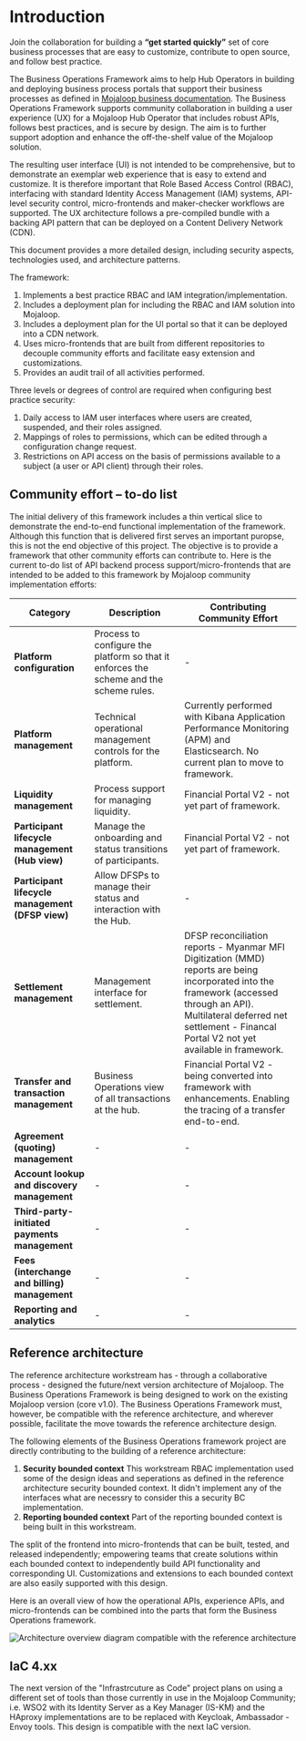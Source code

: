 # Introduction

Join the collaboration for building a **“get started quickly”** set of core business processes that are easy to customize, contribute to open source, and follow best practice. 

The Business Operations Framework aims to help Hub Operators in building and deploying business process portals that support their business processes as defined in [Mojaloop business documentation](https://docs.mojaloop.io/mojaloop-business-docs/). The Business Operations Framework supports community collaboration in building a user experience (UX) for a Mojaloop Hub Operator that includes robust APIs, follows best practices, and is secure by design. The aim is to further support adoption and enhance the off-the-shelf value of the Mojaloop solution.

The resulting user interface (UI) is not intended to be comprehensive, but to demonstrate an exemplar web experience that is easy to extend and customize. It is therefore important that Role Based Access Control (RBAC), interfacing with standard Identity Access Management (IAM) systems, API-level security control, micro-frontends and maker-checker workflows are supported. The UX architecture follows a pre-compiled bundle with a backing API pattern that can be deployed on a Content Delivery Network (CDN). 

This document provides a more detailed design, including security aspects, technologies used, and architecture patterns.

The framework:
1. Implements a best practice RBAC and IAM integration/implementation.
2. Includes a deployment plan for including the RBAC and IAM solution into Mojaloop.
3. Includes a deployment plan for the UI portal so that it can be deployed into a CDN network.
4. Uses micro-frontends that are built from different repositories to decouple community efforts and facilitate easy extension and customizations.
5. Provides an audit trail of all activities performed.

Three levels or degrees of control are required when configuring best practice security:
1. Daily access to IAM user interfaces where users are created, suspended, and their roles assigned.
2. Mappings of roles to permissions, which can be edited through a configuration change request.
3. Restrictions on API access on the basis of permissions available to a subject (a user or API client) through their roles.

## Community effort – to-do list
The initial delivery of this framework includes a thin vertical slice to demonstrate the end-to-end functional implementation of the framework. Although this function that is delivered first serves an important puropse, this is not the end objective of this project. The objective is to provide a framework that other community efforts can contribute to. Here is the current to-do list of API backend process support/micro-frontends that are intended to be added to this framework by Mojaloop community implementation efforts:

|Category|Description|Contributing Community Effort|
| --- | --- | --- |
|**Platform configuration**|Process to configure the platform so that it enforces the scheme and the scheme rules.| - |
|**Platform management**|Technical operational management controls for the platform.| Currently performed with Kibana Application Performance Monitoring (APM) and Elasticsearch. No current plan to move to framework. |
|**Liquidity management**|Process support for managing liquidity.|Financial Portal V2 - not yet part of framework.|
|**Participant lifecycle management <br> (Hub view)**|Manage the onboarding and status transitions of participants.|Financial Portal V2 - not yet part of framework.|
|**Participant lifecycle management <br> (DFSP view)**|Allow DFSPs to manage their status and interaction with the Hub.| - |
|**Settlement management**|Management interface for settlement.|DFSP reconciliation reports - Myanmar MFI Digitization (MMD) reports are being incorporated into the framework (accessed through an API).<br>Multilateral deferred net settlement - Financal Portal V2 not yet available in framework.|
|**Transfer and transaction management**| Business Operations view of all transactions at the hub. | Financial Portal V2 - being converted into framework with enhancements. Enabling the tracing of a transfer end-to-end. |
|**Agreement (quoting) management**| - | - |
|**Account lookup and discovery management**| - | - |
|**Third-party-initiated payments management**| - | - |
|**Fees (interchange and billing) management**| - | - |
|**Reporting and analytics**| - | - |

## Reference architecture
The reference architecture workstream has - through a collaborative process - designed the future/next version architecture of Mojaloop. The Business Operations Framework is being designed to work on the existing Mojaloop version (core v1.0). The Business Operations Framework must, however, be compatible with the reference architecture, and wherever possible, facilitate the move towards the reference architecture design.

The following elements of the Business Operations framework project are directly contributing to the building of a reference architecture:
1. **Security bounded context**
This workstream RBAC implementation used some of the design ideas and seperations as defined in the reference architecture security bounded context. It didn't implement any of the interfaces what are necessry to consider this a security BC implementation.
2. **Reporting bounded context**
Part of the reporting bounded context is being built in this workstream.

The split of the frontend into micro-frontends that can be built, tested, and released independently; empowering teams that create solutions within each bounded context to independently build API functionality and corresponding UI. Customizations and extensions to each bounded context are also easily supported with this design.

Here is an overall view of how the operational APIs, experience APIs, and micro-frontends can be combined into the parts that form the Business Operations framework.

![Architecture overview diagram compatible with the reference architecture ](../.vuepress/public/BizOps-Framework-BizOps-Framework.png) 


## IaC 4.xx
The next version of the "Infrastrcuture as Code" project plans on using a different set of tools than those currently in use in the Mojaloop Community; i.e. WSO2 with its Identity Server as a Key Manager (IS-KM) and the HAproxy implementations are to be replaced with Keycloak, Ambassador - Envoy tools. This design is compatible with the next IaC version.